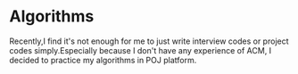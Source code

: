 # Algorithms

Recently,I find it's not enough for me to just write interview codes or project codes simply.Especially because I don't have any experience of ACM, I decided to practice my algorithms in POJ platform.  

